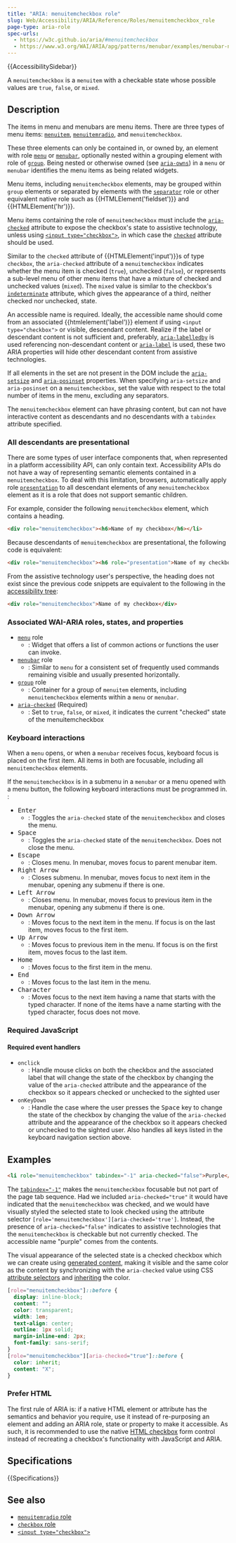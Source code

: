 ```yaml
---
title: "ARIA: menuitemcheckbox role"
slug: Web/Accessibility/ARIA/Reference/Roles/menuitemcheckbox_role
page-type: aria-role
spec-urls:
  - https://w3c.github.io/aria/#menuitemcheckbox
  - https://www.w3.org/WAI/ARIA/apg/patterns/menubar/examples/menubar-navigation/
---
```


{{AccessibilitySidebar}}

A `menuitemcheckbox` is a `menuitem` with a checkable state whose possible values are `true`, `false`, or `mixed`.

## Description

The items in menu and menubars are menu items. There are three types of menu items: [`menuitem`](/en-US/docs/Web/Accessibility/ARIA/Roles/menuitem_role), [`menuitemradio`](/en-US/docs/Web/Accessibility/ARIA/Roles/menuitemradio_role), and `menuitemcheckbox`.

These three elements can only be contained in, or owned by, an element with role [`menu`](/en-US/docs/Web/Accessibility/ARIA/Roles/menu_role) or [`menubar`](/en-US/docs/Web/Accessibility/ARIA/Roles/menubar_role), optionally nested within a grouping element with role of [`group`](/en-US/docs/Web/Accessibility/ARIA/Roles/group_role). Being nested or otherwise owned (see [`aria-owns`](/en-US/docs/Web/Accessibility/ARIA/Reference/Attributes/aria-owns)) in a `menu` or `menubar` identifies the menu items as being related widgets.

Menu items, including `menuitemcheckbox` elements, may be grouped within `group` elements or separated by elements with the [`separator`](/en-US/docs/Web/Accessibility/ARIA/Roles/separator_role) role or other equivalent native role such as {{HTMLElement('fieldset')}} and {{HTMLElement('hr')}}.

Menu items containing the role of `menuitemcheckbox` must include the [`aria-checked`](/en-US/docs/Web/Accessibility/ARIA/Reference/Attributes/aria-checked) attribute to expose the checkbox's state to assistive technology, unless using [`<input type="checkbox">`](/en-US/docs/Web/HTML/Element/input/checkbox), in which case the [`checked`](/en-US/docs/Web/HTML/Element/input/checkbox#checked) attribute should be used.

Similar to the `checked` attribute of {{HTMLElement('input')}}s of type `checkbox`, the `aria-checked` attribute of a `menuitemcheckbox` indicates whether the menu item is checked (`true`), unchecked (`false`), or represents a sub-level menu of other menu items that have a mixture of checked and unchecked values (`mixed`). The `mixed` value is similar to the checkbox's [`indeterminate`](/en-US/docs/Web/HTML/Element/input/checkbox#indeterminate_state_checkboxes) attribute, which gives the appearance of a third, neither checked nor unchecked, state.

An accessible name is required. Ideally, the accessible name should come from an associated {{htmlelement('label')}} element if using `<input type="checkbox">` or visible, descendant content. Realize if the label or descendant content is not sufficient and, preferably, [`aria-labelledby`](/en-US/docs/Web/Accessibility/ARIA/Reference/Attributes/aria-labelledby) is used referencing non-descendant content or [`aria-label`](/en-US/docs/Web/Accessibility/ARIA/Reference/Attributes/aria-label) is used, these two ARIA properties will hide other descendant content from assistive technologies.

If all elements in the set are not present in the DOM include the [`aria-setsize`](/en-US/docs/Web/Accessibility/ARIA/Reference/Attributes/aria-setsize) and [`aria-posinset`](/en-US/docs/Web/Accessibility/ARIA/Reference/Attributes/aria-posinset) properties. When specifying `aria-setsize` and `aria-posinset` on a `menuitemcheckbox`, set the value with respect to the total number of items in the menu, excluding any separators.

The `menuitemcheckbox` element can have phrasing content, but can not have interactive content as descendants and no descendants with a `tabindex` attribute specified.

### All descendants are presentational

There are some types of user interface components that, when represented in a platform accessibility API, can only contain text. Accessibility APIs do not have a way of representing semantic elements contained in a `menuitemcheckbox`. To deal with this limitation, browsers, automatically apply role [`presentation`](/en-US/docs/Web/Accessibility/ARIA/Roles/presentation_role) to all descendant elements of any `menuitemcheckbox` element as it is a role that does not support semantic children.

For example, consider the following `menuitemcheckbox` element, which contains a heading.

```html
<div role="menuitemcheckbox"><h6>Name of my checkbox</h6></li>
```

Because descendants of `menuitemcheckbox` are presentational, the following code is equivalent:

```html
<div role="menuitemcheckbox"><h6 role="presentation">Name of my checkbox</h6></li>
```

From the assistive technology user's perspective, the heading does not exist since the previous code snippets are equivalent to the following in the [accessibility tree](/en-US/docs/Glossary/Accessibility_tree):

```html
<div role="menuitemcheckbox">Name of my checkbox</div>
```

### Associated WAI-ARIA roles, states, and properties

- [`menu`](/en-US/docs/Web/Accessibility/ARIA/Roles/menu_role) role
  - : Widget that offers a list of common actions or functions the user can invoke.
- [`menubar`](/en-US/docs/Web/Accessibility/ARIA/Roles/menubar_role) role
  - : Similar to `menu` for a consistent set of frequently used commands remaining visible and usually presented horizontally.
- [`group`](/en-US/docs/Web/Accessibility/ARIA/Roles/group_role) role
  - : Container for a group of `menuitem` elements, including `menuitemcheckbox` elements within a `menu` or `menubar`.
- [`aria-checked`](/en-US/docs/Web/Accessibility/ARIA/Reference/Attributes/aria-checked) (Required)
  - : Set to `true`, `false`, or `mixed`, it indicates the current "checked" state of the menuitemcheckbox

### Keyboard interactions

When a `menu` opens, or when a `menubar` receives focus, keyboard focus is placed on the first item. All items in both are focusable, including all `menuitemcheckbox` elements.

If the `menuitemcheckbox` is in a submenu in a `menubar` or a menu opened with a menu button, the following keyboard interactions must be programmed in. :

- <kbd>Enter</kbd>
  - : Toggles the `aria-checked` state of the `menuitemcheckbox` and closes the menu.
- <kbd>Space</kbd>
  - : Toggles the `aria-checked` state of the `menuitemcheckbox`. Does not close the menu.
- <kbd>Escape</kbd>
  - : Closes menu. In menubar, moves focus to parent menubar item.
- <kbd>Right Arrow</kbd>
  - : Closes submenu. In menubar, moves focus to next item in the menubar, opening any submenu if there is one.
- <kbd>Left Arrow</kbd>
  - : Closes menu. In menubar, moves focus to previous item in the menubar, opening any submenu if there is one.
- <kbd>Down Arrow</kbd>
  - : Moves focus to the next item in the menu. If focus is on the last item, moves focus to the first item.
- <kbd>Up Arrow</kbd>
  - : Moves focus to previous item in the menu. If focus is on the first item, moves focus to the last item.
- <kbd>Home</kbd>
  - : Moves focus to the first item in the menu.
- <kbd>End</kbd>
  - : Moves focus to the last item in the menu.
- <kbd>Character</kbd>
  - : Moves focus to the next item having a name that starts with the typed character. If none of the items have a name starting with the typed character, focus does not move.

### Required JavaScript

#### Required event handlers

- `onclick`
  - : Handle mouse clicks on both the checkbox and the associated label that will change the state of the checkbox by changing the value of the `aria-checked` attribute and the appearance of the checkbox so it appears checked or unchecked to the sighted user
- `onKeyDown`
  - : Handle the case where the user presses the <kbd>Space</kbd> key to change the state of the checkbox by changing the value of the `aria-checked` attribute and the appearance of the checkbox so it appears checked or unchecked to the sighted user. Also handles all keys listed in the keyboard navigation section above.

## Examples

```html
<li role="menuitemcheckbox" tabindex="-1" aria-checked="false">Purple</li>
```

The [`tabindex="-1"`](/en-US/docs/Web/HTML/Global_attributes/tabindex) makes the `menuitemcheckbox` focusable but not part of the page tab sequence. Had we included `aria-checked="true"` it would have indicated that the `menuitemcheckbox` was checked, and we would have visually styled the selected state to look checked using the attribute selector `[role='menuitemcheckbox'][aria-checked='true']`. Instead, the presence of `aria-checked="false"` indicates to assistive technologies that the `menuitemcheckbox` is checkable but not currently checked. The accessible name "purple" comes from the contents.

The visual appearance of the selected state is a checked checkbox which we can create using [generated content](/en-US/docs/Web/CSS/CSS_generated_content), making it visible and the same color as the content by synchronizing with the `aria-checked` value using CSS [attribute selectors](/en-US/docs/Web/CSS/Attribute_selectors) and [inheriting](/en-US/docs/Web/CSS/inherit) the color.

```css
[role="menuitemcheckbox"]::before {
  display: inline-block;
  content: "";
  color: transparent;
  width: 1em;
  text-align: center;
  outline: 1px solid;
  margin-inline-end: 2px;
  font-family: sans-serif;
}
[role="menuitemcheckbox"][aria-checked="true"]::before {
  color: inherit;
  content: "X";
}
```

### Prefer HTML

The first rule of ARIA is: if a native HTML element or attribute has the semantics and behavior you require, use it instead of re-purposing an element and adding an ARIA role, state or property to make it accessible. As such, it is recommended to use the native [HTML checkbox](/en-US/docs/Web/HTML/Element/input/checkbox) form control instead of recreating a checkbox's functionality with JavaScript and ARIA.

## Specifications

{{Specifications}}

## See also

- [`menuitemradio` role](/en-US/docs/Web/Accessibility/ARIA/Roles/menuitemradio_role)
- [`checkbox` role](/en-US/docs/Web/Accessibility/ARIA/Roles/checkbox_role)
- [`<input type="checkbox">`](/en-US/docs/Web/HTML/Element/input/checkbox)
